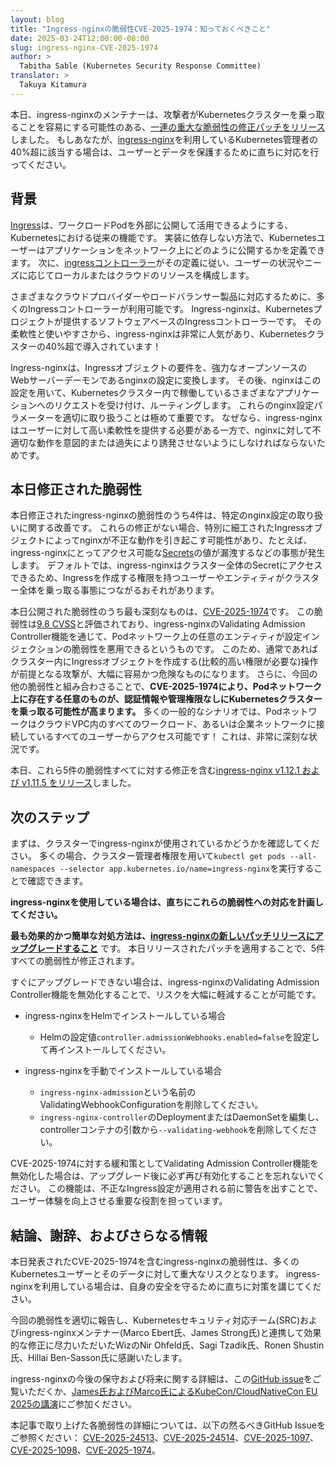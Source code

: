 ```yaml
---
layout: blog
title: "Ingress-nginxの脆弱性CVE-2025-1974：知っておくべきこと"
date: 2025-03-24T12:00:00-08:00
slug: ingress-nginx-CVE-2025-1974
author: >
  Tabitha Sable (Kubernetes Security Response Committee)
translator: >
  Takuya Kitamura
---
```


本日、ingress-nginxのメンテナーは、攻撃者がKubernetesクラスターを乗っ取ることを容易にする可能性のある、[一連の重大な脆弱性の修正パッチをリリース](https://github.com/kubernetes/ingress-nginx/releases)しました。
もしあなたが、[ingress-nginx](https://github.com/kubernetes/ingress-nginx/)を利用しているKubernetes管理者の40%超に該当する場合は、ユーザーとデータを保護するために直ちに対応を行ってください。

## 背景

[Ingress](/ja/docs/concepts/services-networking/ingress/)は、ワークロードPodを外部に公開して活用できるようにする、Kubernetesにおける従来の機能です。
実装に依存しない方法で、Kubernetesユーザーはアプリケーションをネットワーク上にどのように公開するかを定義できます。
次に、[ingressコントローラー](/ja/docs/concepts/services-networking/ingress-controllers/)がその定義に従い、ユーザーの状況やニーズに応じてローカルまたはクラウドのリソースを構成します。

さまざまなクラウドプロバイダーやロードバランサー製品に対応するために、多くのIngressコントローラーが利用可能です。
Ingress-nginxは、Kubernetesプロジェクトが提供するソフトウェアベースのIngressコントローラーです。
その柔軟性と使いやすさから、ingress-nginxは非常に人気があり、Kubernetesクラスターの40%超で導入されています！

Ingress-nginxは、Ingressオブジェクトの要件を、強力なオープンソースのWebサーバーデーモンであるnginxの設定に変換します。
その後、nginxはこの設定を用いて、Kubernetesクラスター内で稼働しているさまざまなアプリケーションへのリクエストを受け付け、ルーティングします。
これらのnginx設定パラメーターを適切に取り扱うことは極めて重要です。
なぜなら、ingress-nginxはユーザーに対して高い柔軟性を提供する必要がある一方で、nginxに対して不適切な動作を意図的または過失により誘発させないようにしなければならないためです。

## 本日修正された脆弱性

本日修正されたingress-nginxの脆弱性のうち4件は、特定のnginx設定の取り扱いに関する改善です。
これらの修正がない場合、特別に細工されたIngressオブジェクトによってnginxが不正な動作を引き起こす可能性があり、たとえば、ingress-nginxにとってアクセス可能な[Secrets](/docs/concepts/configuration/secret/)の値が漏洩するなどの事態が発生します。
デフォルトでは、ingress-nginxはクラスター全体のSecretにアクセスできるため、Ingressを作成する権限を持つユーザーやエンティティがクラスター全体を乗っ取る事態につながるおそれがあります。

本日公開された脆弱性のうち最も深刻なものは、[CVE-2025-1974](https://github.com/kubernetes/kubernetes/issues/131009)です。
この脆弱性は[9.8 CVSS](https://www.first.org/cvss/calculator/3-1#CVSS:3.1/AV:N/AC:L/PR:N/UI:N/S:U/C:H/I:H/A:H)と評価されており、ingress-nginxのValidating Admission Controller機能を通じて、Podネットワーク上の任意のエンティティが設定インジェクションの脆弱性を悪用できるというものです。
このため、通常であればクラスター内にIngressオブジェクトを作成する(比較的高い権限が必要な)操作が前提となる攻撃が、大幅に容易かつ危険なものになります。
さらに、今回の他の脆弱性と組み合わさることで、**CVE-2025-1974により、Podネットワーク上に存在する任意のものが、認証情報や管理権限なしにKubernetesクラスターを乗っ取る可能性が高まります。**
多くの一般的なシナリオでは、PodネットワークはクラウドVPC内のすべてのワークロード、あるいは企業ネットワークに接続しているすべてのユーザーからアクセス可能です！
これは、非常に深刻な状況です。

本日、これら5件の脆弱性すべてに対する修正を含む[ingress-nginx v1.12.1 および v1.11.5 をリリース](https://github.com/kubernetes/ingress-nginx/releases)しました。

## 次のステップ

まずは、クラスターでingress-nginxが使用されているかどうかを確認してください。
多くの場合、クラスター管理者権限を用いて`kubectl get pods --all-namespaces --selector app.kubernetes.io/name=ingress-nginx`を実行することで確認できます。

**ingress-nginxを使用している場合は、直ちにこれらの脆弱性への対応を計画してください。**

**最も効果的かつ簡単な対処方法は、[ingress-nginxの新しいパッチリリースにアップグレードすること](https://kubernetes.github.io/ingress-nginx/deploy/upgrade/)** です。
本日リリースされたパッチを適用することで、5件すべての脆弱性が修正されます。

すぐにアップグレードできない場合は、ingress-nginxのValidating Admission Controller機能を無効化することで、リスクを大幅に軽減することが可能です。

* ingress-nginxをHelmでインストールしている場合
  * Helmの設定値`controller.admissionWebhooks.enabled=false`を設定して再インストールしてください。

* ingress-nginxを手動でインストールしている場合
  * `ingress-nginx-admission`という名前のValidatingWebhookConfigurationを削除してください。
  * `ingress-nginx-controller`のDeploymentまたはDaemonSetを編集し、controllerコンテナの引数から`--validating-webhook`を削除してください。

CVE-2025-1974に対する緩和策としてValidating Admission Controller機能を無効化した場合は、アップグレード後に必ず再び有効化することを忘れないでください。
この機能は、不正なIngress設定が適用される前に警告を出すことで、ユーザー体験を向上させる重要な役割を担っています。

## 結論、謝辞、およびさらなる情報

本日発表されたCVE-2025-1974を含むingress-nginxの脆弱性は、多くのKubernetesユーザーとそのデータに対して重大なリスクとなります。
ingress-nginxを利用している場合は、自身の安全を守るために直ちに対策を講じてください。

今回の脆弱性を適切に報告し、Kubernetesセキュリティ対応チーム(SRC)およびingress-nginxメンテナー(Marco Ebert氏、James Strong氏)と連携して効果的な修正に尽力いただいたWizのNir Ohfeld氏、Sagi Tzadik氏、Ronen Shustin氏、Hillai Ben-Sasson氏に感謝いたします。

ingress-nginxの今後の保守および将来に関する詳細は、この[GitHub issue](https://github.com/kubernetes/ingress-nginx/issues/13002)をご覧いただくか、[James氏およびMarco氏によるKubeCon/CloudNativeCon EU 2025の講演](https://kccnceu2025.sched.com/event/1tcyc/)にご参加ください。

本記事で取り上げた各脆弱性の詳細については、以下の然るべきGitHub Issueをご参照ください：
[CVE-2025-24513](https://github.com/kubernetes/kubernetes/issues/131005)、[CVE-2025-24514](https://github.com/kubernetes/kubernetes/issues/131006)、[CVE-2025-1097](https://github.com/kubernetes/kubernetes/issues/131007)、[CVE-2025-1098](https://github.com/kubernetes/kubernetes/issues/131008)、[CVE-2025-1974](https://github.com/kubernetes/kubernetes/issues/131009)。
